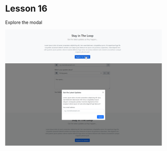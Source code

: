 # Lesson 16
Explore the modal

![](https://github.com/wallik2/bootstrap-5-tutorial/blob/lesson-16/readmepic/3.png?raw=true)
![](https://github.com/wallik2/bootstrap-5-tutorial/blob/lesson-16/readmepic/4.png?raw=true)
